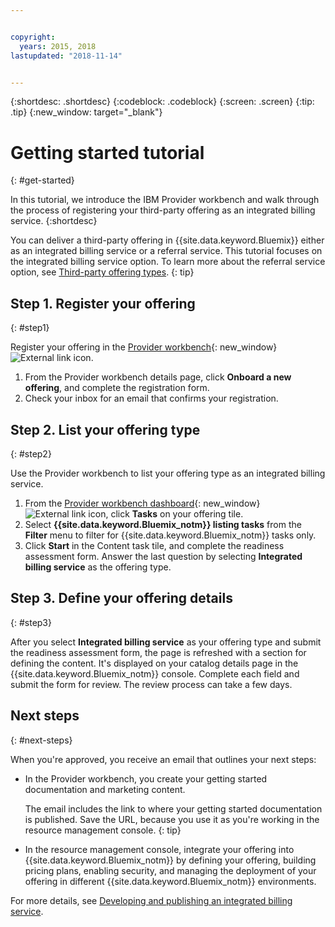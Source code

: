 ```yaml
---


copyright:
  years: 2015, 2018
lastupdated: "2018-11-14"


---
```


{:shortdesc: .shortdesc}
{:codeblock: .codeblock}
{:screen: .screen}
{:tip: .tip}
{:new_window: target="_blank"}

# Getting started tutorial
{: #get-started}

In this tutorial, we introduce the IBM Provider workbench and walk through the process of registering your third-party offering as an integrated billing service.
{:shortdesc}

You can deliver a third-party offering in {{site.data.keyword.Bluemix}} either as an integrated billing service or a referral service. This tutorial focuses on the integrated billing service option. To learn more about the referral service option, see [Third-party offering types](/docs/third-party/offering-types.html).
{: tip}

## Step 1. Register your offering
{: #step1}

Register your offering in the [Provider workbench](https://www.ibm.com/marketplace/workbench/){: new_window} ![External link icon](../icons/launch-glyph.svg "External link icon").

1. From the Provider workbench details page, click **Onboard a new offering**, and complete the registration form.
2. Check your inbox for an email that confirms your registration.

## Step 2. List your offering type
{: #step2}

Use the Provider workbench to list your offering type as an integrated billing service.

1. From the [Provider workbench dashboard](https://www.ibm.com/marketplace/workbench/provider/dashboard){: new_window} ![External link icon](../icons/launch-glyph.svg "External link icon"), click **Tasks** on your offering tile.
2. Select **{{site.data.keyword.Bluemix_notm}} listing tasks** from the **Filter** menu to filter for {{site.data.keyword.Bluemix_notm}} tasks only.
3. Click **Start** in the Content task tile, and complete the readiness assessment form. Answer the last question by selecting **Integrated billing service** as the offering type.

## Step 3. Define your offering details
{: #step3}

After you select **Integrated billing service** as your offering type and submit the readiness assessment form, the page is refreshed with a section for defining the content. It's displayed on your catalog details page in the {{site.data.keyword.Bluemix_notm}} console. Complete each field and submit the form for review. The review process can take a few days.

## Next steps
{: #next-steps}

When you're approved, you receive an email that outlines your next steps:

* In the Provider workbench, you create your getting started documentation and marketing content.

  The email includes the link to where your getting started documentation is published. Save the URL, because you use it as you're working in the resource management console. 
  {: tip}

* In the resource management console, integrate your offering into {{site.data.keyword.Bluemix_notm}} by defining your offering, building pricing plans, enabling security, and managing the deployment of your offering in different {{site.data.keyword.Bluemix_notm}} environments. 

For more details, see [Developing and publishing an integrated billing service](/docs/third-party/integrated-billing-service.html). 
